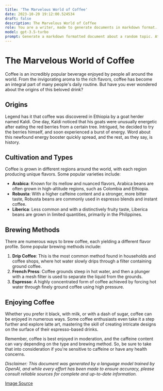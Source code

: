 ```yaml
---
title: 'The Marvelous World of Coffee'
date: 2023-10-20 19:12:00.524534
draft: false
description: The Marvelous World of Coffee
role: You are a writer, made to generate documents in markdown format. It is very important that all of the documents you generate are in valid markdown format.
model: gpt-3.5-turbo
prompt: Generate a markdown formatted document about a random topic. At the bottom, include a disclaimer explaining that the document was generated by you. The first line of the document should be the title. Make sure that the entire document is in proper markdown format, using a mix of various tags to make the document visually appealing.
---
```


# The Marvelous World of Coffee

Coffee is an incredibly popular beverage enjoyed by people all around the world. From the invigorating aroma to the rich flavors, coffee has become an integral part of many people's daily routine. But have you ever wondered about the origins of this beloved drink?

## Origins

Legend has it that coffee was discovered in Ethiopia by a goat herder named Kaldi. One day, Kaldi noticed that his goats were unusually energetic after eating the red berries from a certain tree. Intrigued, he decided to try the berries himself, and soon experienced a burst of energy. Word about this newfound energy booster quickly spread, and the rest, as they say, is history.

## Cultivation and Types

Coffee is grown in different regions around the world, with each region producing unique flavors. Some popular varieties include:

- **Arabica**: Known for its mellow and nuanced flavors, Arabica beans are often grown in high-altitude regions, such as Colombia and Ethiopia.
- **Robusta**: With a higher caffeine content and a stronger, more bitter taste, Robusta beans are commonly used in espresso blends and instant coffee.
- **Liberica**: Less common and with a distinctively fruity taste, Liberica beans are grown in limited quantities, primarily in the Philippines.

## Brewing Methods

There are numerous ways to brew coffee, each yielding a different flavor profile. Some popular brewing methods include:

1. **Drip Coffee**: This is the most common method found in households and coffee shops, where hot water slowly drips through a filter containing ground coffee.
2. **French Press**: Coffee grounds steep in hot water, and then a plunger with a mesh filter is used to separate the liquid from the grounds.
3. **Espresso**: A highly concentrated form of coffee achieved by forcing hot water through finely ground coffee using high pressure.

## Enjoying Coffee

Whether you prefer it black, with milk, or with a dash of sugar, coffee can be enjoyed in numerous ways. Some coffee enthusiasts even take it a step further and explore latte art, mastering the skill of creating intricate designs on the surface of their espresso-based drinks.

Remember, coffee is best enjoyed in moderation, and the caffeine content can vary depending on the type and brewing method. So, be sure to take that into consideration if you're sensitive to caffeine or have any health concerns.

_Disclaimer: This document was generated by a language model trained by OpenAI, and while every effort has been made to ensure accuracy, please consult reliable sources for complete and up-to-date information._

[Image Source](https://unsplash.com/photos/egXmIZHGdS8)